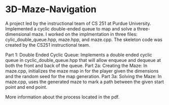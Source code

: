 # 3D-Maze-Navigation
A project led by the instructional team of CS 251 at Purdue University. Implemented a cyclic double-ended queue to map and solve a three-dimensional maze.
I worked on the implmentation in three files: cylic_double_queue.hpp, maze.hpp, and maze.cpp. The skeleton code was created by the CS251 instructional team.

Part 1: Double Ended Cyclic Queue:
  Implements a double ended cyclic queue in cyclic_double_queue.hpp that will allow enqueue and dequeue at both the front and back of the queue. 
Part 2a: Creating the Maze:
  In maze.cpp, initializes the maze map in for the player given the dimensions and the random seed for the map generation.
Part 3a: Solving the Maze:
  In maze.cpp, uses the generated maze to mark a path between the given start point and end point.

More information about the process located in the pdf.
